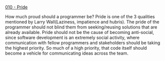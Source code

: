 [010 - Pride](http://thecodelesscode.com/case/10)

How much proud should a programmer be?
Pride is one of the 3 qualities mentioned by Larry Wall(Laziness, impatience and hubris).
The pride of the programmer should not blind them from seeking/reusing solutions that are already available.
Pride should not be the cause of becoming anti-social, since software development is an extremely social activity,
where communication with fellow programmers and stakeholders should be taking the highest priority.
So much of a high priority, that code itself should become a vehicle for communicating ideas across the team.